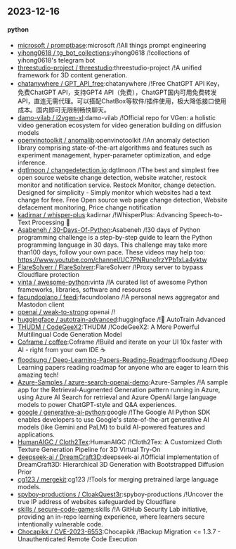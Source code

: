 ## 2023-12-16

#### python
* [microsoft / promptbase](https://github.com/microsoft/promptbase):microsoft /!All things prompt engineering
* [yihong0618 / tg_bot_collections](https://github.com/yihong0618/tg_bot_collections):yihong0618 /!collections of yihong0618's telegram bot
* [threestudio-project / threestudio](https://github.com/threestudio-project/threestudio):threestudio-project /!A unified framework for 3D content generation.
* [chatanywhere / GPT_API_free](https://github.com/chatanywhere/GPT_API_free):chatanywhere /!Free ChatGPT API Key，免费ChatGPT API，支持GPT4 API（免费），ChatGPT国内可用免费转发API，直连无需代理。可以搭配ChatBox等软件/插件使用，极大降低接口使用成本。国内即可无限制畅快聊天。
* [damo-vilab / i2vgen-xl](https://github.com/damo-vilab/i2vgen-xl):damo-vilab /!Official repo for VGen: a holistic video generation ecosystem for video generation building on diffusion models
* [openvinotoolkit / anomalib](https://github.com/openvinotoolkit/anomalib):openvinotoolkit /!An anomaly detection library comprising state-of-the-art algorithms and features such as experiment management, hyper-parameter optimization, and edge inference.
* [dgtlmoon / changedetection.io](https://github.com/dgtlmoon/changedetection.io):dgtlmoon /!The best and simplest free open source website change detection, website watcher, restock monitor and notification service. Restock Monitor, change detection. Designed for simplicity - Simply monitor which websites had a text change for free. Free Open source web page change detection, Website defacement monitoring, Price change notification
* [kadirnar / whisper-plus](https://github.com/kadirnar/whisper-plus):kadirnar /!WhisperPlus: Advancing Speech-to-Text Processing 🚀
* [Asabeneh / 30-Days-Of-Python](https://github.com/Asabeneh/30-Days-Of-Python):Asabeneh /!30 days of Python programming challenge is a step-by-step guide to learn the Python programming language in 30 days. This challenge may take more than100 days, follow your own pace. These videos may help too: https://www.youtube.com/channel/UC7PNRuno1rzYPb1xLa4yktw
* [FlareSolverr / FlareSolverr](https://github.com/FlareSolverr/FlareSolverr):FlareSolverr /!Proxy server to bypass Cloudflare protection
* [vinta / awesome-python](https://github.com/vinta/awesome-python):vinta /!A curated list of awesome Python frameworks, libraries, software and resources
* [facundoolano / feedi](https://github.com/facundoolano/feedi):facundoolano /!A personal news aggregator and Mastodon client
* [openai / weak-to-strong](https://github.com/openai/weak-to-strong):openai /!
* [huggingface / autotrain-advanced](https://github.com/huggingface/autotrain-advanced):huggingface /!🤗 AutoTrain Advanced
* [THUDM / CodeGeeX2](https://github.com/THUDM/CodeGeeX2):THUDM /!CodeGeeX2: A More Powerful Multilingual Code Generation Model
* [Coframe / coffee](https://github.com/Coframe/coffee):Coframe /!Build and iterate on your UI 10x faster with AI - right from your own IDE ☕️
* [floodsung / Deep-Learning-Papers-Reading-Roadmap](https://github.com/floodsung/Deep-Learning-Papers-Reading-Roadmap):floodsung /!Deep Learning papers reading roadmap for anyone who are eager to learn this amazing tech!
* [Azure-Samples / azure-search-openai-demo](https://github.com/Azure-Samples/azure-search-openai-demo):Azure-Samples /!A sample app for the Retrieval-Augmented Generation pattern running in Azure, using Azure AI Search for retrieval and Azure OpenAI large language models to power ChatGPT-style and Q&A experiences.
* [google / generative-ai-python](https://github.com/google/generative-ai-python):google /!The Google AI Python SDK enables developers to use Google's state-of-the-art generative AI models (like Gemini and PaLM) to build AI-powered features and applications.
* [HumanAIGC / Cloth2Tex](https://github.com/HumanAIGC/Cloth2Tex):HumanAIGC /!Cloth2Tex: A Customized Cloth Texture Generation Pipeline for 3D Virtual Try-On
* [deepseek-ai / DreamCraft3D](https://github.com/deepseek-ai/DreamCraft3D):deepseek-ai /!Official implementation of DreamCraft3D: Hierarchical 3D Generation with Bootstrapped Diffusion Prior
* [cg123 / mergekit](https://github.com/cg123/mergekit):cg123 /!Tools for merging pretrained large language models.
* [spyboy-productions / CloakQuest3r](https://github.com/spyboy-productions/CloakQuest3r):spyboy-productions /!Uncover the true IP address of websites safeguarded by Cloudflare
* [skills / secure-code-game](https://github.com/skills/secure-code-game):skills /!A GitHub Security Lab initiative, providing an in-repo learning experience, where learners secure intentionally vulnerable code.
* [Chocapikk / CVE-2023-6553](https://github.com/Chocapikk/CVE-2023-6553):Chocapikk /!Backup Migration <= 1.3.7 - Unauthenticated Remote Code Execution

